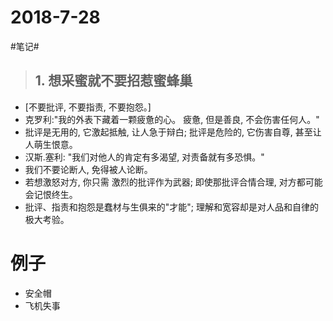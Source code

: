 # 2018-7-28
#笔记#
>## 1. 想采蜜就不要招惹蜜蜂巢
-	[不要批评, 不要指责, 不要抱怨。]
-	克罗利:"我的外表下藏着一颗疲惫的心。 疲惫, 但是善良, 不会伤害任何人。"
-	批评是无用的, 它激起抵触, 让人急于辩白; 批评是危险的, 它伤害自尊, 甚至让人萌生恨意。 
-	汉斯.塞利: "我们对他人的肯定有多渴望, 对责备就有多恐惧。"
-	我们不要论断人, 免得被人论断。
-	若想激怒对方, 你只需 激烈的批评作为武器; 即使那批评合情合理, 对方都可能会记恨终生。
-	批评、指责和抱怨是蠢材与生俱来的"才能"; 理解和宽容却是对人品和自律的极大考验。

# 例子
-	安全帽
-	飞机失事